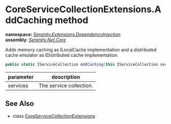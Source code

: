 # CoreServiceCollectionExtensions.AddCaching method
**namespace:** *[Serenity.Extensions.DependencyInjection](../../README.md#serenity.extensions.dependencyinjection-namespace)*   **assembly**: *[Serenity.Net.Core](../../README.md)*

Adds memory caching as ILocalCache implementation and a distributed cache emulator as IDistributed cache implementation.

```csharp
public static IServiceCollection AddCaching(this IServiceCollection services)
```

| parameter | description |
| --- | --- |
| services | The service collection. |

## See Also

* class [CoreServiceCollectionExtensions](../CoreServiceCollectionExtensions.md)